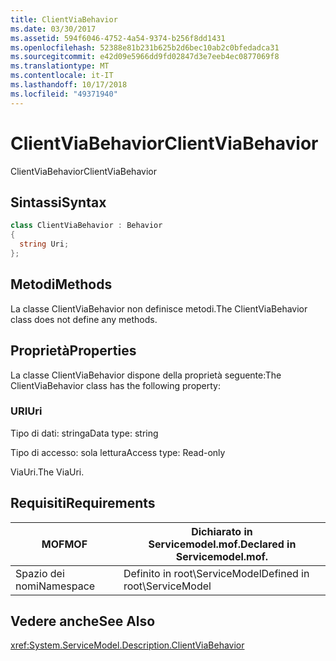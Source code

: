 ```yaml
---
title: ClientViaBehavior
ms.date: 03/30/2017
ms.assetid: 594f6046-4752-4a54-9374-b256f8dd1431
ms.openlocfilehash: 52388e81b231b625b2d6bec10ab2c0bfedadca31
ms.sourcegitcommit: e42d09e5966dd9fd02847d3e7eeb4ec0877069f8
ms.translationtype: MT
ms.contentlocale: it-IT
ms.lasthandoff: 10/17/2018
ms.locfileid: "49371940"
---
```

# <a name="clientviabehavior"></a><span data-ttu-id="8501b-102">ClientViaBehavior</span><span class="sxs-lookup"><span data-stu-id="8501b-102">ClientViaBehavior</span></span>
<span data-ttu-id="8501b-103">ClientViaBehavior</span><span class="sxs-lookup"><span data-stu-id="8501b-103">ClientViaBehavior</span></span>  
  
## <a name="syntax"></a><span data-ttu-id="8501b-104">Sintassi</span><span class="sxs-lookup"><span data-stu-id="8501b-104">Syntax</span></span>  
  
```csharp
class ClientViaBehavior : Behavior  
{  
  string Uri;  
};  
```  
  
## <a name="methods"></a><span data-ttu-id="8501b-105">Metodi</span><span class="sxs-lookup"><span data-stu-id="8501b-105">Methods</span></span>  
 <span data-ttu-id="8501b-106">La classe ClientViaBehavior non definisce metodi.</span><span class="sxs-lookup"><span data-stu-id="8501b-106">The ClientViaBehavior class does not define any methods.</span></span>  
  
## <a name="properties"></a><span data-ttu-id="8501b-107">Proprietà</span><span class="sxs-lookup"><span data-stu-id="8501b-107">Properties</span></span>  
 <span data-ttu-id="8501b-108">La classe ClientViaBehavior dispone della proprietà seguente:</span><span class="sxs-lookup"><span data-stu-id="8501b-108">The ClientViaBehavior class has the following property:</span></span>  
  
### <a name="uri"></a><span data-ttu-id="8501b-109">URI</span><span class="sxs-lookup"><span data-stu-id="8501b-109">Uri</span></span>  
 <span data-ttu-id="8501b-110">Tipo di dati: stringa</span><span class="sxs-lookup"><span data-stu-id="8501b-110">Data type: string</span></span>  
  
 <span data-ttu-id="8501b-111">Tipo di accesso: sola lettura</span><span class="sxs-lookup"><span data-stu-id="8501b-111">Access type: Read-only</span></span>  
  
 <span data-ttu-id="8501b-112">ViaUri.</span><span class="sxs-lookup"><span data-stu-id="8501b-112">The ViaUri.</span></span>  
  
## <a name="requirements"></a><span data-ttu-id="8501b-113">Requisiti</span><span class="sxs-lookup"><span data-stu-id="8501b-113">Requirements</span></span>  
  
|<span data-ttu-id="8501b-114">MOF</span><span class="sxs-lookup"><span data-stu-id="8501b-114">MOF</span></span>|<span data-ttu-id="8501b-115">Dichiarato in Servicemodel.mof.</span><span class="sxs-lookup"><span data-stu-id="8501b-115">Declared in Servicemodel.mof.</span></span>|  
|---------|-----------------------------------|  
|<span data-ttu-id="8501b-116">Spazio dei nomi</span><span class="sxs-lookup"><span data-stu-id="8501b-116">Namespace</span></span>|<span data-ttu-id="8501b-117">Definito in root\ServiceModel</span><span class="sxs-lookup"><span data-stu-id="8501b-117">Defined in root\ServiceModel</span></span>|  
  
## <a name="see-also"></a><span data-ttu-id="8501b-118">Vedere anche</span><span class="sxs-lookup"><span data-stu-id="8501b-118">See Also</span></span>  
 <xref:System.ServiceModel.Description.ClientViaBehavior>
